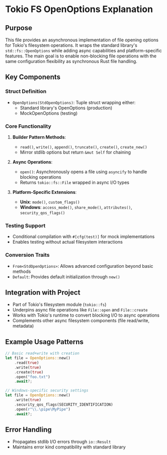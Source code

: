 # Tokio FS OpenOptions Explanation

## Purpose
This file provides an asynchronous implementation of file opening options for Tokio's filesystem operations. It wraps the standard library's `std::fs::OpenOptions` while adding async capabilities and platform-specific features. The main goal is to enable non-blocking file operations with the same configuration flexibility as synchronous Rust file handling.

## Key Components

### Struct Definition
- `OpenOptions(StdOpenOptions)`: Tuple struct wrapping either:
  - Standard library's OpenOptions (production)
  - MockOpenOptions (testing)

### Core Functionality
1. **Builder Pattern Methods**:
   - `read()`, `write()`, `append()`, `truncate()`, `create()`, `create_new()`
   - Mirror stdlib options but return `&mut Self` for chaining

2. **Async Operations**:
   - `open()`: Asynchronously opens a file using `asyncify` to handle blocking operations
   - Returns `tokio::fs::File` wrapped in async I/O types

3. **Platform-Specific Extensions**:
   - **Unix**: `mode()`, `custom_flags()`
   - **Windows**: `access_mode()`, `share_mode()`, `attributes()`, `security_qos_flags()`

### Testing Support
- Conditional compilation with `#[cfg(test)]` for mock implementations
- Enables testing without actual filesystem interactions

### Conversion Traits
- `From<StdOpenOptions>`: Allows advanced configuration beyond basic methods
- `Default`: Provides default initialization through `new()`

## Integration with Project
- Part of Tokio's filesystem module (`tokio::fs`)
- Underpins async file operations like `File::open` and `File::create`
- Works with Tokio's runtime to convert blocking I/O to async operations
- Complements other async filesystem components (file read/write, metadata)

## Example Usage Patterns
```rust
// Basic read+write with creation
let file = OpenOptions::new()
    .read(true)
    .write(true)
    .create(true)
    .open("foo.txt")
    .await?;

// Windows-specific security settings
let file = OpenOptions::new()
    .write(true)
    .security_qos_flags(SECURITY_IDENTIFICATION)
    .open(r"\\.\pipe\MyPipe")
    .await?;
```

## Error Handling
- Propagates stdlib I/O errors through `io::Result`
- Maintains error kind compatibility with standard library
